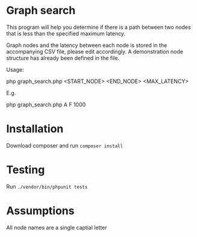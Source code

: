# Graph search

This program will help you determine if there is a path between two nodes that is less than the specified maximum latency. 

Graph nodes and the latency between each node is stored in the accompanying CSV file, please edit accordingly.  A demonstration node structure has already been defined in the file. 

Usage:

php graph_search.php <START_NODE> <END_NODE> <MAX_LATENCY>

E.g.

php graph_search.php A F 1000

# Installation

Download composer and run `composer install`

# Testing

Run `./vendor/bin/phpunit tests`

# Assumptions

All node names are a single captial letter